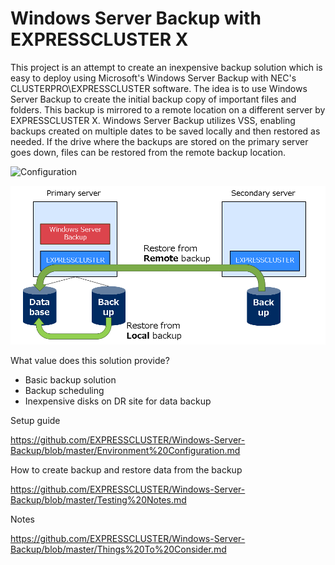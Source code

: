 # Windows Server Backup with EXPRESSCLUSTER X
This project is an attempt to create an inexpensive backup solution which is easy to deploy using Microsoft's Windows Server Backup with NEC's CLUSTERPRO\EXPRESSCLUSTER software. The idea is to use Windows Server Backup to create the initial backup copy of important files and folders. This backup is mirrored to a remote location on a different server by EXPRESSCLUSTER X. Windows Server Backup utilizes VSS, enabling backups created on multiple dates to be saved locally and then restored as needed. If the drive where the backups are stored on the primary server goes down, files can be restored from the remote backup location.

  ![Configuration](Configuration.png)
  
  ![Restore](https://github.com/EXPRESSCLUSTER/Windows-Server-Backup/blob/master/Restore.PNG?raw=true)

What value does this solution provide?
- Basic backup solution
- Backup scheduling
- Inexpensive disks on DR site for data backup

Setup guide

https://github.com/EXPRESSCLUSTER/Windows-Server-Backup/blob/master/Environment%20Configuration.md

How to create backup and restore data from the backup

https://github.com/EXPRESSCLUSTER/Windows-Server-Backup/blob/master/Testing%20Notes.md

Notes

https://github.com/EXPRESSCLUSTER/Windows-Server-Backup/blob/master/Things%20To%20Consider.md
